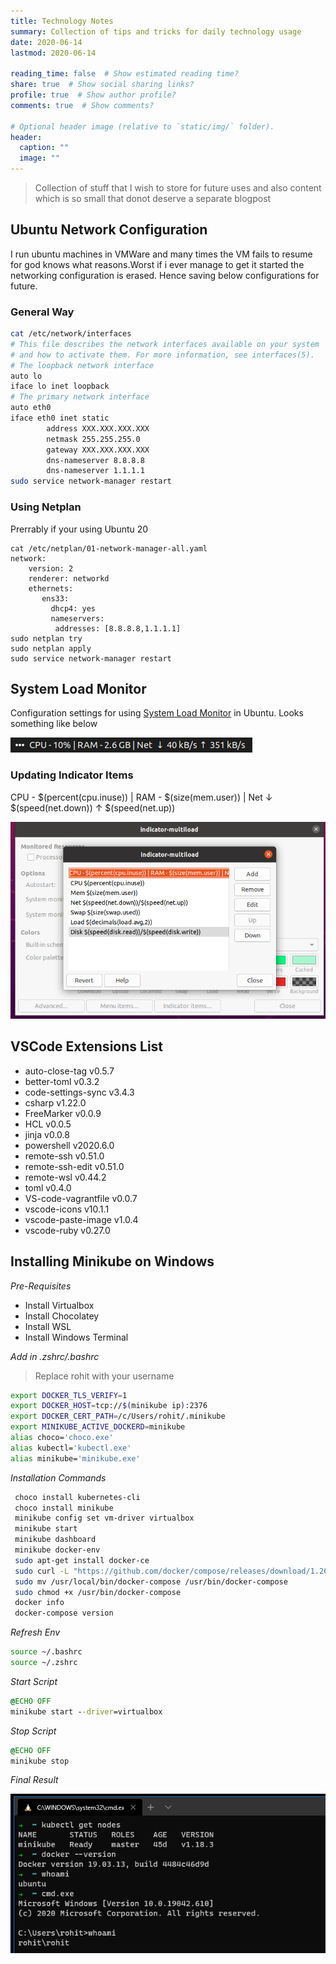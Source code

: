 ```yaml
---
title: Technology Notes
summary: Collection of tips and tricks for daily technology usage
date: 2020-06-14
lastmod: 2020-06-14

reading_time: false  # Show estimated reading time?
share: true  # Show social sharing links?
profile: true  # Show author profile?
comments: true  # Show comments?

# Optional header image (relative to `static/img/` folder).
header:
  caption: ""
  image: ""
---
```


> Collection of stuff that I wish to store for future uses and also content which is so small that donot deserve a separate blogpost

## Ubuntu Network Configuration 

I run ubuntu machines in VMWare and many times the VM fails to resume for god knows what reasons.Worst if i ever manage to get it started the networking configuration is erased. Hence saving below configurations for future.

### General Way
```bash
cat /etc/network/interfaces
# This file describes the network interfaces available on your system
# and how to activate them. For more information, see interfaces(5).
# The loopback network interface
auto lo
iface lo inet loopback
# The primary network interface
auto eth0
iface eth0 inet static
        address XXX.XXX.XXX.XXX
        netmask 255.255.255.0
        gateway XXX.XXX.XXX.XXX
        dns-nameserver 8.8.8.8
        dns-nameserver 1.1.1.1
sudo service network-manager restart
```
### Using Netplan

Prerrably if your using Ubuntu 20

```shell
cat /etc/netplan/01-network-manager-all.yaml
network:
    version: 2
    renderer: networkd
    ethernets:
       ens33:
         dhcp4: yes
         nameservers:
          addresses: [8.8.8.8,1.1.1.1]
sudo netplan try
sudo netplan apply
sudo service network-manager restart
```
## System Load Monitor

Configuration settings for using [System Load Monitor](https://launchpad.net/indicator-multiload) in Ubuntu.
Looks something like below

![](system_load_monitor.png)

### Updating Indicator Items

CPU - $(percent(cpu.inuse)) | RAM - $(size(mem.user)) | Net  ↓ $(speed(net.down)) ↑ $(speed(net.up)) 

![](indicator-multiload.png)

## VSCode Extensions List

- auto-close-tag v0.5.7
- better-toml v0.3.2
- code-settings-sync v3.4.3
- csharp v1.22.0
- FreeMarker v0.0.9
- HCL v0.0.5
- jinja v0.0.8
- powershell v2020.6.0
- remote-ssh v0.51.0
- remote-ssh-edit v0.51.0
- remote-wsl v0.44.2
- toml v0.4.0
- VS-code-vagrantfile v0.0.7
- vscode-icons v10.1.1
- vscode-paste-image v1.0.4
- vscode-ruby v0.27.0

## Installing Minikube on Windows

*Pre-Requisites*

- Install Virtualbox
- Install Chocolatey
- Install WSL
- Install Windows Terminal

*Add in .zshrc/.bashrc*

> Replace rohit with your username

 ```bash
export DOCKER_TLS_VERIFY=1
export DOCKER_HOST=tcp://$(minikube ip):2376
export DOCKER_CERT_PATH=/c/Users/rohit/.minikube
export MINIKUBE_ACTIVE_DOCKERD=minikube
alias choco='choco.exe'
alias kubectl='kubectl.exe'
alias minikube='minikube.exe'
 ```

*Installation Commands*

```bash
 choco install kubernetes-cli
 choco install minikube
 minikube config set vm-driver virtualbox
 minikube start
 minikube dashboard
 minikube docker-env
 sudo apt-get install docker-ce
 sudo curl -L "https://github.com/docker/compose/releases/download/1.26.0/docker-compose-$(uname -s)-$(uname -m)"  -o /usr/local/bin/docker-compose
 sudo mv /usr/local/bin/docker-compose /usr/bin/docker-compose
 sudo chmod +x /usr/bin/docker-compose
 docker info
 docker-compose version
 ```

 *Refresh Env*

 ```bash
source ~/.bashrc
source ~/.zshrc
```

 *Start Script*

 ```bat
@ECHO OFF
minikube start --driver=virtualbox
 ```

 *Stop Script*

```bat
@ECHO OFF
minikube stop
```

 *Final Result*

![](minikube.png)

